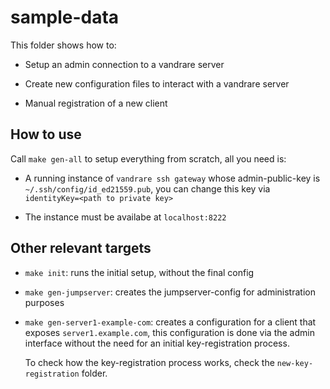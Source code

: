 # sample-data

This folder shows how to:

- Setup an admin connection to a vandrare server

- Create new configuration files to interact with a vandrare server

- Manual registration of a new client

## How to use

Call `make gen-all` to setup everything from scratch, all you need is:

- A running instance of `vandrare ssh gateway` whose admin-public-key is `~/.ssh/config/id_ed21559.pub`,
you can change this key via `identityKey=<path to private key>`

- The instance must be availabe at `localhost:8222`

## Other relevant targets

- `make init`: runs the initial setup, without the final config

- `make gen-jumpserver`: creates the jumpserver-config for administration purposes

- `make gen-server1-example-com`: creates a configuration for a client that exposes `server1.example.com`,
this configuration is done via the admin interface without the need for an initial key-registration process.

    To check how the key-registration process works, check the `new-key-registration` folder.

